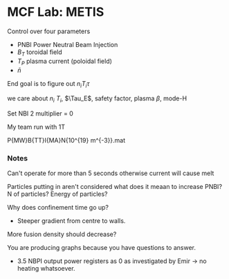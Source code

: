 # MCF Lab: METIS

Control over four parameters
- PNBI Power Neutral Beam Injection 
- $B_T$ toroidal field
- $T_P$ plasma current (poloidal field)
- $\bar{n}$

End goal is to figure out $n_iT_i\tau$ 

we care about 
$n_i$ $T_i$, $\Tau_E$, safety factor, plasma $\beta$, mode-H

Set NBI 2 multiplier = 0

My team run with 1T

P{MW}B{TT}I{MA}N{10^{19} m^{-3}}.mat

### Notes
Can't operate for more than 5 seconds otherwise current will cause melt

Particles putting in aren't considered what does it meaan to increase PNBI? N of particles? Energy of particles? 

Why does confinement time go up?
- Steeper gradient from centre to walls.

More fusion density should decrease?

You are producing graphs because you have questions to answer. 

- 3.5 NBPI output power registers as 0 as investigated by Emir -> no heating whatsoever.     